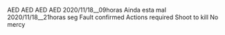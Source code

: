 AED
AED
AED
AED
2020/11/18__09horas	Ainda esta mal
2020/11/18__21horas	seg Fault confirmed
Actions required
Shoot to kill
No mercy
